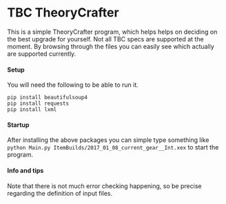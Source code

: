 TBC TheoryCrafter
=================

This is a simple TheoryCrafter program, which helps helps on deciding on the best upgrade for yourself. Not all TBC specs are supported at the moment. By browsing through the files you can easily see which actually are supported currently.

#### Setup

You will need the following to be able to run it.
```
pip install beautifulsoup4
pip install requests
pip install lxml
```

#### Startup

After installing the above packages you can simple type something like `python Main.py ItemBuilds/2017_01_08_current_gear__Int.xex` to start the program. 

#### Info and tips

Note that there is not much error checking happening, so be precise regarding the definition of input files.
